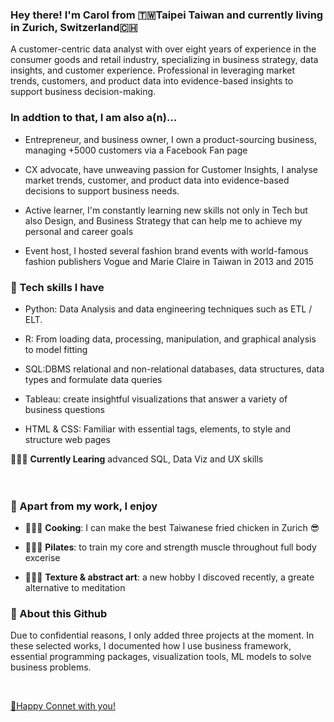 ### Hey there! I'm Carol from 🇹🇼Taipei Taiwan and currently living in Zurich, Switzerland🇨🇭

A customer-centric data analyst with over eight years of experience in the consumer goods and retail industry, specializing in business strategy, data insights, and customer experience. Professional in leveraging market trends, customers, and product data into evidence-based insights to support business decision-making.

### In addtion to that, I am also a(n)...

 - Entrepreneur, and business owner, I own a product-sourcing business, managing +5000 customers via a Facebook Fan page

 - CX advocate, have unweaving passion for Customer Insights, I analyse market trends, customer, and product data into evidence-based decisions to support business needs.

 - Active learner, I'm constantly learning new skills not only in Tech but also Design, and Business Strategy that can help me to achieve my personal and career goals

 - Event host, I hosted several fashion brand events with world-famous fashion publishers Vogue and Marie Claire in Taiwan in 2013 and 2015


### 🔧 Tech skills I have 
  - Python: Data Analysis and data engineering techniques such as ETL / ELT.
 
  - R: From loading data, processing, manipulation, and graphical analysis to model fitting
  
  - SQL:DBMS relational and non-relational databases, data structures, data types and formulate data queries 
  
  - Tableau: create insightful visualizations that answer a variety of business questions
  
  - HTML & CSS:  Familiar with essential tags, elements, to style and structure web pages


👩🏻‍💻 **Currently Learing** advanced SQL, Data Viz and UX skills
<br>
<br>
<br>

### 👯 Apart from my work, I enjoy
  - 👩🏻‍🍳 **Cooking**: I can make the best Taiwanese fried chicken in Zurich 😎
  
  - 🧘🏻‍♀️ **Pilates**: to train my core and strength muscle throughout full body excerise
  
  - 👩🏻‍🎨 **Texture & abstract art**: a new hobby I discoved recently, a greate alternative to meditation
  
### 🔭 About this Github
Due to confidential reasons, I only added three projects at the moment. In these selected works, I documented how I use business framework, essential programming packages, visualization tools, ML models to solve business problems.
 
<br>

[👋Happy Connet with you!](www.linkedin.com/in/carolhsuwy)

<!--
**hsuwanying/hsuwanying** is a ✨ _special_ ✨ repository because its `README.md` (this file) appears on your GitHub profile.


